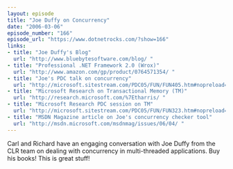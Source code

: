 ```yaml
---
layout: episode
title: "Joe Duffy on Concurrency"
date: "2006-03-06"
episode_number: "166"
episode_url: "https://www.dotnetrocks.com/?show=166"
links:
- title: "Joe Duffy's Blog"
  url: "http://www.bluebytesoftware.com/blog/ "
- title: "Professional .NET Framework 2.0 (Wrox)"
  url: "http://www.amazon.com/gp/product/0764571354/ "
- title: "Joe's PDC talk on concurrency"
  url: "http://microsoft.sitestream.com/PDC05/FUN/FUN405.htm#nopreload=1&amp;autostart=1 "
- title: "Microsoft Research on Transactional Memory (TM)"
  url: "http://research.microsoft.com/%7Etharris/ "
- title: "Microsoft Research PDC session on TM"
  url: "http://microsoft.sitestream.com/PDC05/FUN/FUN323.htm#nopreload=1&amp;autostart=1 "
- title: "MSDN Magazine article on Joe's concurrency checker tool"
  url: "http://msdn.microsoft.com/msdnmag/issues/06/04/ "
---
```


Carl and Richard have an engaging conversation with Joe Duffy from the CLR team on dealing with concurrency in multi-threaded applications. Buy his books! This is great stuff!
